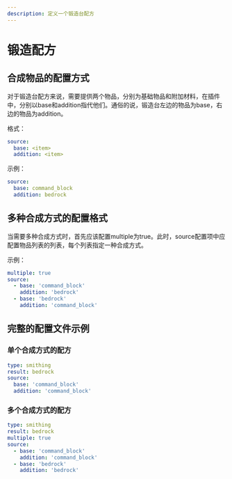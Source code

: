 ```yaml
---
description: 定义一个锻造台配方
---
```


# 锻造配方

## 合成物品的配置方式

对于锻造台配方来说，需要提供两个物品，分别为基础物品和附加材料，在插件中，分别以base和addition指代他们。通俗的说，锻造台左边的物品为base，右边的物品为addition。

格式：

```yaml
source:
  base: <item>
  addition: <item>
```

示例：

```yaml
source:
  base: command_block
  addition: bedrock
```

## 多种合成方式的配置格式

当需要多种合成方式时，首先应该配置multiple为true。此时，source配置项中应配置物品列表的列表，每个列表指定一种合成方式。

示例：

```yaml
multiple: true
source:
  - base: 'command_block'
    addition: 'bedrock'
  - base: 'bedrock'
    addition: 'command_block'
```

## 完整的配置文件示例

### 单个合成方式的配方

```yaml
type: smithing
result: bedrock
source:
  base: 'command_block'
  addition: 'command_block'
```

### 多个合成方式的配方

```yaml
type: smithing
result: bedrock
multiple: true
source:
  - base: 'command_block'
    addition: 'command_block'
  - base: 'bedrock'
    addition: 'bedrock'
```
